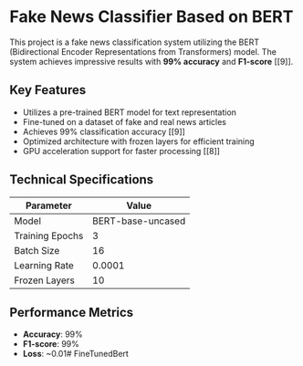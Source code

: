 # Fake News Classifier Based on BERT

This project is a fake news classification system utilizing the BERT (Bidirectional Encoder Representations from Transformers) model. The system achieves impressive results with **99% accuracy** and **F1-score** [[9]].

## Key Features

- Utilizes a pre-trained BERT model for text representation
- Fine-tuned on a dataset of fake and real news articles
- Achieves 99% classification accuracy [[9]]
- Optimized architecture with frozen layers for efficient training
- GPU acceleration support for faster processing [[8]]

## Technical Specifications

| Parameter            | Value               |
|----------------------|---------------------|
| Model                | BERT-base-uncased   |
| Training Epochs      | 3                   |
| Batch Size           | 16                  |
| Learning Rate        | 0.0001              |
| Frozen Layers        | 10                  |

## Performance Metrics

- **Accuracy**: 99%  
- **F1-score**: 99%  
- **Loss**: ~0.01#   F i n e T u n e d B e r t  
 